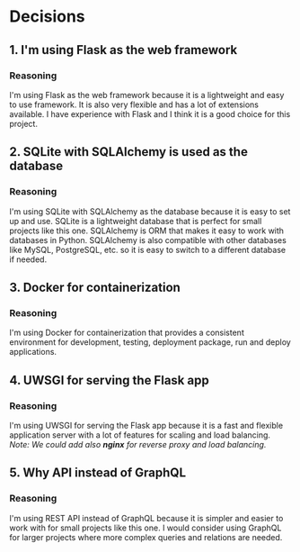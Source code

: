 
# Decisions

## 1. I'm using Flask as the web framework
### Reasoning
I'm using Flask as the web framework because it is a lightweight and easy to use framework. It is also very flexible and has a lot of extensions available. I have experience with Flask and I think it is a good choice for this project.

## 2. SQLite with SQLAlchemy is used as the database
### Reasoning
I'm using SQLite with SQLAlchemy as the database because it is easy to set up and use. SQLite is a lightweight database that is perfect for small projects like this one.
SQLAlchemy is ORM that makes it easy to work with databases in Python.
SQLAlchemy is also compatible with other databases like MySQL, PostgreSQL, etc. so it is easy to switch to a different database if needed.


## 3.  Docker for containerization

### Reasoning
I'm using Docker for containerization that provides a consistent environment for development, testing, deployment package, run and deploy applications.


## 4.  UWSGI for serving the Flask app

### Reasoning
I'm using UWSGI for serving the Flask app because it is a fast and flexible application server with a lot of features for scaling and load balancing.
*Note: We could add also **nginx** for reverse proxy and load balancing.*


## 5.  Why API instead of GraphQL

### Reasoning
I'm using REST API instead of GraphQL because it is simpler and easier to work with for small projects like this one.
I would consider using GraphQL for larger projects where more complex queries and relations are needed.


